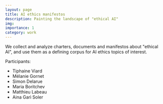 ```yaml
---
layout: page
title: AI ethics manifestos
description: Painting the landscape of "ethical AI"
img: 
importance: 1
category: work
---
```


We collect and analyze charters, documents and manifestos about "ethical AI", and use them as a defining corpus for AI ethics topics of interest.

Participants:
  - Tiphaine Viard
  - Mélanie Gornet
  - Simon Delarue
  - Maria Boritchev
  - Matthieu Labeau
  - Aina Garì Soler

